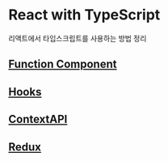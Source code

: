 # React with TypeScript

리액트에서 타입스크립트를 사용하는 방법 정리

## [Function Component](https://github.com/numeru/react-with-typescript/tree/main/src/FunctionComponent)

## [Hooks](https://github.com/numeru/react-with-typescript/tree/main/src/Hooks)

## [ContextAPI](https://github.com/numeru/react-with-typescript/tree/main/src/ContextAPI)

## [Redux](https://github.com/numeru/react-with-typescript/tree/main/src/Reduxx)
